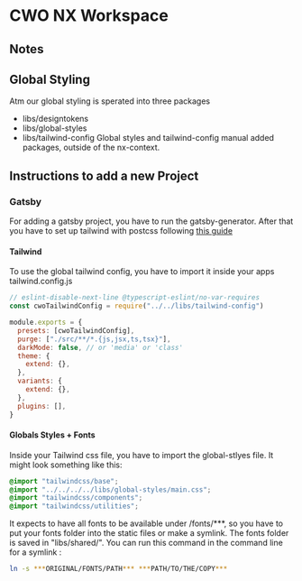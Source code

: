 # CWO NX Workspace

## Notes

## Global Styling

Atm our global styling is sperated into three packages

- libs/designtokens
- libs/global-styles
- libs/tailwind-config
  Global styles and tailwind-config manual added packages, outside of the nx-context.

## Instructions to add a new Project

### Gatsby

For adding a gatsby project, you have to run the gatsby-generator.
After that you have to set up tailwind with postcss following [this guide](https://tailwindcss.com/docs/guides/gatsby)

#### Tailwind

To use the global tailwind config, you have to import it inside your apps tailwind.config.js

```js
// eslint-disable-next-line @typescript-eslint/no-var-requires
const cwoTailwindConfig = require("../../libs/tailwind-config")

module.exports = {
  presets: [cwoTailwindConfig],
  purge: ["./src/**/*.{js,jsx,ts,tsx}"],
  darkMode: false, // or 'media' or 'class'
  theme: {
    extend: {},
  },
  variants: {
    extend: {},
  },
  plugins: [],
}
```

#### Globals Styles + Fonts

Inside your Tailwind css file, you have to import the global-stlyes file.
It might look something like this:

```css
@import "tailwindcss/base";
@import "../../../../libs/global-styles/main.css";
@import "tailwindcss/components";
@import "tailwindcss/utilities";
```

It expects to have all fonts to be available under /fonts/\*\*\*, so you have to put your fonts folder
into the static files or make a symlink. The fonts folder is saved in "libs/shared/".
You can run this command in the command line for a symlink :

```bash
ln -s ***ORIGINAL/FONTS/PATH*** ***PATH/TO/THE/COPY***
```
